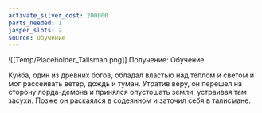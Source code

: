 ```yaml
---
activate_silver_cost: 200000
parts_needed: 1
jasper_slots: 2
source: Обучение
---
```

![[Temp/Placeholder_Talisman.png]]
Получение: Обучение

Куйба, один из древних богов, обладал властью над теплом и светом и мог рассеивать ветер, дождь и туман. Утратив веру, он перешел на сторону лорда-демона и принялся опустошать земли, устраивая там засухи. Позже он раскаялся в содеянном и заточил себя в талисмане.
